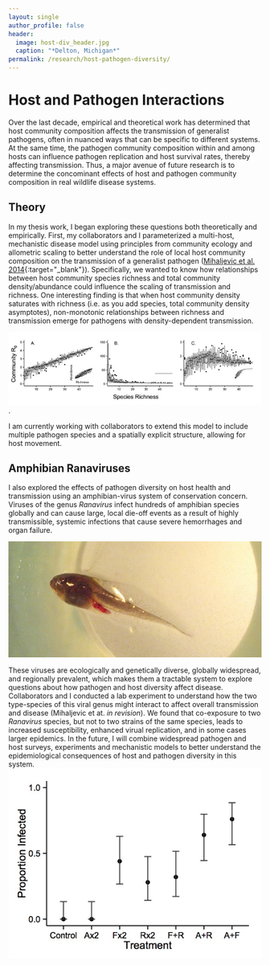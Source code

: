 ```yaml
---
layout: single
author_profile: false
header:
  image: host-div_header.jpg
  caption: "*Delton, Michigan*"
permalink: /research/host-pathogen-diversity/
---
```


# Host and Pathogen Interactions

Over the last decade, empirical and theoretical work has determined that host community composition affects the transmission of generalist pathogens, often in nuanced ways that can be specific to different systems. At the same time, the pathogen community composition within and among hosts can influence pathogen replication and host survival rates, thereby affecting transmission. Thus, a major avenue of future research is to determine the concominant effects of host and pathogen community composition in real wildlife disease systems.

## Theory
In my thesis work, I began exploring these questions both theoretically and empirically. First, my collaborators and I parameterized a multi-host, mechanistic disease model using principles from community ecology and allometric scaling to better understand the role of local host community composition on the transmission of a generalist pathogen ([Mihaljevic et al. 2014](https://drive.google.com/open?id=0B9UsfqlH3_y1ZDlBTzFwelhqblk){:target="_blank"}). Specifically, we wanted to know how relationships between host community species richness and total community density/abundance could influence the scaling of transmission and richness. One interesting finding is that when host community density saturates with richness (i.e. as you add species, total community density asymptotes), non-monotonic relationships between richness and transmission emerge for pathogens with density-dependent transmission. 

![Theory1](/images/research/theory1.jpg). 

I am currently working with collaborators to extend this model to include multiple pathogen species and a spatially explicit structure, allowing for host movement. 

## Amphibian Ranaviruses
I also explored the effects of pathogen diversity on host health and transmission using an amphibian-virus system of conservation concern. Viruses of the genus *Ranavirus* infect hundreds of amphibian species globally and can cause large, local die-off events as a result of highly transmissible, systemic infections that cause severe hemorrhages and organ failure. 

![Ranavirus1](/images/research/ranavirus1.jpg) 

These viruses are ecologically and genetically diverse, globally widespread, and regionally prevalent, which makes them a tractable system to explore questions about how pathogen and host diversity affect disease. Collaborators and I conducted a lab experiment to understand how the two type-species of this viral genus might interact to affect overall transmission and disease (Mihaljevic et at. *in revision*). We found that co-exposure to two *Ranavirus* species, but not to two strains of the same species, leads to increased susceptibility, enhanced virual replication, and in some cases larger epidemics. In the future, I will combine widespread pathogen and host surveys, experiments and mechanistic models to better understand the epidemiological consequences of host and pathogen diversity in this system.
![Ranavirus2](/images/research/ranavirus2.jpg)

